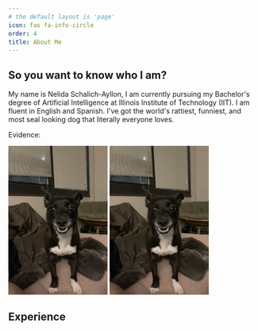 ```yaml
---
# the default layout is 'page'
icon: fas fa-info-circle
order: 4
title: About Me
---
```


## So you want to know who I am?

My name is Nelida Schalich-Ayllon, I am currently pursuing my Bachelor's degree of Artificial Intelligence at Illinois Institute of Technology (IIT). I am fluent in English and Spanish. I've got the world's rattiest, funniest, and most seal looking dog that literally everyone loves. 

Evidence:

[<img src="https://raw.githubusercontent.com/nelischalich/nelischalich.github.io/main/assets/images/IMG-8490.JPG"  width="200" height="300" />](https://raw.githubusercontent.com/nelischalich/nelischalich.github.io/main/assets/images/IMG-8490.JPG "The dog himself")
[<img src="https://raw.githubusercontent.com/nelischalich/nelischalich.github.io/main/assets/images/IMG-8490.JPG"  width="200" height="300" />](https://raw.githubusercontent.com/nelischalich/nelischalich.github.io/main/assets/images/IMG-8490.JPG "The dog himself")


## Experience

